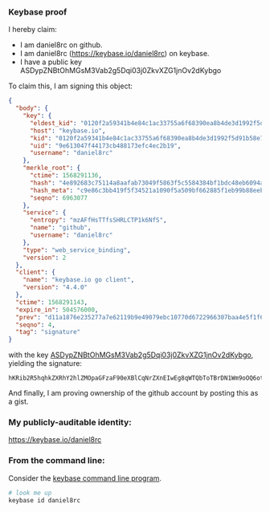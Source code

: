

### Keybase proof

I hereby claim:

  * I am daniel8rc on github.
  * I am daniel8rc (https://keybase.io/daniel8rc) on keybase.
  * I have a public key ASDypZNBtOhMGsM3Vab2g5Dqi03j0ZkvXZG1jnOv2dKybgo

To claim this, I am signing this object:

```json
{
  "body": {
    "key": {
      "eldest_kid": "0120f2a59341b4e84c1ac33755a6f68390ea8b4de3d1992f5d91b58e73afd9d2b26e0a",
      "host": "keybase.io",
      "kid": "0120f2a59341b4e84c1ac33755a6f68390ea8b4de3d1992f5d91b58e73afd9d2b26e0a",
      "uid": "9e613047f44173cb488173efc4ec2b19",
      "username": "daniel8rc"
    },
    "merkle_root": {
      "ctime": 1568291136,
      "hash": "4e892683c75114a8aafab73049f5863f5c5584384bf1bdc48eb6094ad0e16f87b4f8fbcf94722b42ee1266125cd90f91f110c78b823e2159f47c11e655862325",
      "hash_meta": "c9e86c3bb419f5f34521a1090f5a509bf662885f1eb99b88eeb3199887ffae14",
      "seqno": 6963077
    },
    "service": {
      "entropy": "mzAFfHsTTfsSHRLCTP1k6NfS",
      "name": "github",
      "username": "daniel8rc"
    },
    "type": "web_service_binding",
    "version": 2
  },
  "client": {
    "name": "keybase.io go client",
    "version": "4.4.0"
  },
  "ctime": 1568291143,
  "expire_in": 504576000,
  "prev": "d11a1876e235277a7e62119b9e49079ebc10770d6722966307baa4e5f1f66697",
  "seqno": 4,
  "tag": "signature"
}
```

with the key [ASDypZNBtOhMGsM3Vab2g5Dqi03j0ZkvXZG1jnOv2dKybgo](https://keybase.io/daniel8rc), yielding the signature:

```
hKRib2R5hqhkZXRhY2hlZMOpaGFzaF90eXBlCqNrZXnEIwEg8qWTQbToTBrDN1Wm9oOQ6otN49GZL12RtY5zr9nSsm4Kp3BheWxvYWTESpcCBMQg0RoYduI1J3p+YhGbnkkHnrwQdw1nIpZjB7qk5fH2ZpfEIHMSSBshUYIR1PYVjAENiiReN+Pp/4qACUfYTxxuAjwyAgHCo3NpZ8RAAmVa3HAxupNHSB0ORF7s1baa6fs47s4QZ4guVlNPQDYDFKWCf4B/g7PB+2Nl0SPNc7V/ldObjzqZ7BLp3xgtB6hzaWdfdHlwZSCkaGFzaIKkdHlwZQildmFsdWXEILtSjbO25GXToyTj9e1ra2Qv0E9uQVyxJQCRlerzU0r1o3RhZ80CAqd2ZXJzaW9uAQ==

```

And finally, I am proving ownership of the github account by posting this as a gist.

### My publicly-auditable identity:

https://keybase.io/daniel8rc

### From the command line:

Consider the [keybase command line program](https://keybase.io/download).

```bash
# look me up
keybase id daniel8rc
```
